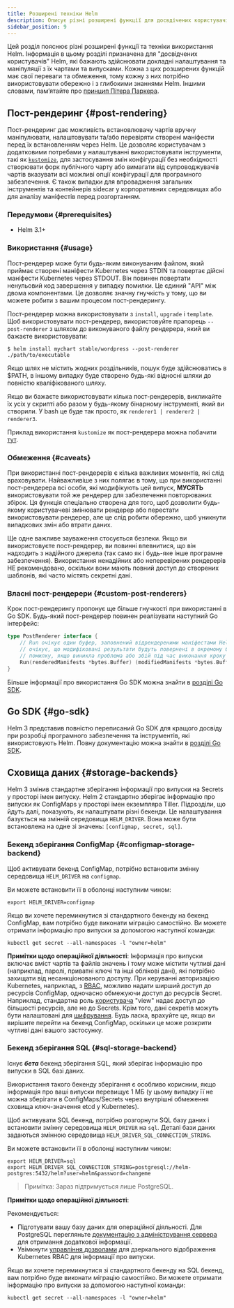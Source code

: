 ```yaml
---
title: Розширені техніки Helm
description: Описує різні розширені функції для досвдічених користувачів Helm
sidebar_position: 9
---
```


Цей розділ пояснює різні розширені функції та техніки використання Helm. Інформація в цьому розділі призначена для "досвідчених користувачів" Helm, які бажають здійснювати докладні налаштування та маніпуляції з їх чартами та випусками. Кожна з цих розширених функцій має свої переваги та обмеження, тому кожну з них потрібно використовувати обережно і з глибокими знаннями Helm. Іншими словами, памʼятайте про [принцип Пітера Паркера](https://en.wikipedia.org/wiki/With_great_power_comes_great_responsibility).

## Пост-рендеринг {#post-rendering}

Пост-рендеринг дає можливість встановлювачу чартів вручну маніпулювати, налаштовувати та/або перевіряти створені маніфести перед їх встановленням через Helm. Це дозволяє користувачам з додатковими потребами у налаштуванні використовувати інструменти, такі як [`kustomize`](https://kustomize.io), для застосування змін конфігурації без необхідності створювати форк публічного чарту або вимагати від супроводжувачів чартів вказувати всі можливі опції конфігурації для програмного забезпечення. Є також випадки для впровадження загальних інструментів та контейнерів sidecar у корпоративних середовищах або для аналізу маніфестів перед розгортанням.

### Передумови {#prerequisites}

- Helm 3.1+

### Використання {#usage}

Пост-рендерер може бути будь-яким виконуваним файлом, який приймає створені маніфести Kubernetes через STDIN та повертає дійсні маніфести Kubernetes через STDOUT. Він повинен повертати ненульовий код завершення у випадку помилки. Це єдиний "API" між двома компонентами. Це дозволяє значну гнучкість у тому, що ви можете робити з вашим процесом пост-рендерингу.

Пост-рендерер можна використовувати з `install`, `upgrade` і `template`. Щоб використовувати пост-рендерер, використовуйте прапорець `--post-renderer` з шляхом до виконуваного файлу рендерера, який ви бажаєте використовувати:

```shell
$ helm install mychart stable/wordpress --post-renderer ./path/to/executable
```

Якщо шлях не містить жодних роздільників, пошук буде здійснюватись в $PATH, в іншому випадку буде створено будь-які відносні шляхи до повністю кваліфікованого шляху.

Якщо ви бажаєте використовувати кілька пост-рендерерів, викликайте їх усіх у скрипті або разом у будь-якому бінарному інструменті, який ви створили. У bash це буде так просто, як `renderer1 | renderer2 | renderer3`.

Приклад використання `kustomize` як пост-рендерера можна побачити [тут](https://github.com/thomastaylor312/advanced-helm-demos/tree/master/post-render).

### Обмеження {#caveats}

При використанні пост-рендерерів є кілька важливих моментів, які слід враховувати. Найважливіше з них полягає в тому, що при використанні пост-рендерера всі особи, які модифікують цей випуск, **МУСЯТЬ** використовувати той же рендерер для забезпечення повторюваних збірок. Ця функція спеціально створена для того, щоб дозволити будь-якому користувачеві змінювати рендерер або перестати використовувати рендерер, але це слід робити обережно, щоб уникнути випадкових змін або втрати даних.

Ще одне важливе зауваження стосується безпеки. Якщо ви використовуєте пост-рендерер, ви повинні впевнитися, що він надходить з надійного джерела (так само як і будь-яке інше програмне забезпечення). Використання ненадійних або неперевірених рендерерів НЕ рекомендовано, оскільки вони мають повний доступ до створених шаблонів, які часто містять секретні дані.

### Власні пост-рендерери {#custom-post-renderers}

Крок пост-рендерингу пропонує ще більше гнучкості при використанні в Go SDK. Будь-який пост-рендерер повинен реалізувати наступний Go інтерфейс:

```go
type PostRenderer interface {
    // Run очікує один буфер, заповнений відрендереними маніфестами Helm. Він
    // очікує, що модифіковані результати будуть повернені в окремому буфері або
    // помилку, якщо виникла проблема або збій під час виконання кроку пост-рендерингу
    Run(renderedManifests *bytes.Buffer) (modifiedManifests *bytes.Buffer, err error)
}
```

Більше інформації про використання Go SDK можна знайти в [розділі Go SDK](#go-sdk).

## Go SDK {#go-sdk}

Helm 3 представив повністю переписаний Go SDK для кращого досвіду при розробці програмного забезпечення та інструментів, які використовують Helm. Повну документацію можна знайти в [розділі Go SDK](/sdk/gosdk.md).

## Сховища даних {#storage-backends}

Helm 3 змінив стандартне зберігання інформації про випуски на Secrets у просторі імен випуску. Helm 2 стандартно зберігає інформацію про випуски як ConfigMaps у просторі імен екземпляра Tiller. Підрозділи, що йдуть далі, показують, як налаштувати різні бекенди. Це налаштування базується на змінній середовища `HELM_DRIVER`. Вона може бути встановлена на одне зі значень: `[configmap, secret, sql]`.

### Бекенд зберігання ConfigMap {#configmap-storage-backend}

Щоб активувати бекенд ConfigMap, потрібно встановити змінну середовища `HELM_DRIVER` на `configmap`.

Ви можете встановити її в оболонці наступним чином:

```shell
export HELM_DRIVER=configmap
```

Якщо ви хочете перемикнутися зі стандартного бекенду на бекенд ConfigMap, вам потрібно буде виконати міграцію самостійно. Ви можете отримати інформацію про випуски за допомогою наступної команди:

```shell
kubectl get secret --all-namespaces -l "owner=helm"
```

**Примітки щодо операційної діяльності**: Інформація про випуски включає вміст чартів та файлів значень і тому може містити чутливі дані (наприклад, паролі, приватні ключі та інші облікові дані), які потрібно захищати від несанкціонованого доступу. При керуванні авторизацією Kubernetes, наприклад, з [RBAC](https://kubernetes.io/docs/reference/access-authn-authz/rbac/), можливо надати ширший доступ до ресурсів ConfigMap, одночасно обмежуючи доступ до ресурсів Secret. Наприклад, стандартна роль [користувача](https://kubernetes.io/docs/reference/access-authn-authz/rbac/#user-facing-roles) "view" надає доступ до більшості ресурсів, але не до Secrets. Крім того, дані секретів можуть бути налаштовані для [шифрування](https://kubernetes.io/docs/tasks/administer-cluster/encrypt-data/). Будь ласка, врахуйте це, якщо ви вирішите перейти на бекенд ConfigMap, оскільки це може розкрити чутливі дані вашого застосунку.

### Бекенд зберігання SQL {#sql-storage-backend}

Існує ***бета*** бекенд зберігання SQL, який зберігає інформацію про випуски в SQL базі даних.

Використання такого бекенду зберігання є особливо корисним, якщо інформація про ваші випуски перевищує 1 МБ (у цьому випадку її не можна зберігати в ConfigMaps/Secrets через внутрішні обмеження сховища ключ-значення etcd у Kubernetes).

Щоб активувати SQL бекенд, потрібно розгорнути SQL базу даних і встановити змінну середовища `HELM_DRIVER` на `sql`. Деталі бази даних задаються змінною середовища `HELM_DRIVER_SQL_CONNECTION_STRING`.

Ви можете встановити її в оболонці наступним чином:

```shell
export HELM_DRIVER=sql
export HELM_DRIVER_SQL_CONNECTION_STRING=postgresql://helm-postgres:5432/helm?user=helm&password=changeme
```

> Примітка: Зараз підтримується лише PostgreSQL.

**Примітки щодо операційної діяльності**:

Рекомендується:

- Підготувати вашу базу даних для операційної діяльності. Для PostgreSQL перегляньте [документацію з адміністрування сервера](https://www.postgresql.org/docs/12/admin.html) для отримання додаткової інформації.
- Увімкнути [управління дозволами](/topics/permissions_sql_storage_backend.md) для дзеркального відображення Kubernetes RBAC для інформації про випуски.

Якщо ви хочете перемикнутися зі стандартного бекенду на SQL бекенд, вам потрібно буде виконати міграцію самостійно. Ви можете отримати інформацію про випуски за допомогою наступної команди:

```shell
kubectl get secret --all-namespaces -l "owner=helm"
```
